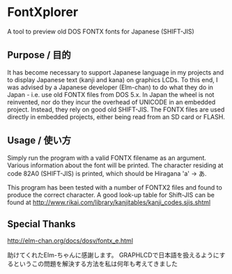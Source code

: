 # FontXplorer
A tool to preview old DOS FONTX fonts for Japanese (SHIFT-JIS)

## Purpose / 目的
It has become necessary to support Japanese language in my projects and to display Japanese text (kanji and kana) on graphics LCDs.
To this end, I was advised by a Japanese developer (Elm-chan) to do what they do in Japan - i.e. use old FONTX files from DOS 5.x.
In Japan the wheel is not reinvented, nor do they incur the overhead of UNICODE in an embedded project. Instead, they rely on good old SHIFT-JIS.
The FONTX files are used directly in embedded projects, either being read from an SD card or FLASH.

## Usage / 使い方
Simply run the program with a valid FONTX filename as an argument. Various information about the font will be printed.
The character residing at code 82A0 (SHIFT-JIS) is printed, which should be Hiragana 'a' -> あ.

This program has been tested with a number of FONTX2 files and found to produce the correct character.
A good look-up table for Shift-JIS can be found at http://www.rikai.com/library/kanjitables/kanji_codes.sjis.shtml

## Special Thanks
http://elm-chan.org/docs/dosv/fontx_e.html

助けてくれたElm-ちゃんに感謝します。 
GRAPHLCDで日本語を扱えるようにするというこの問題を解決する方法を私は何年も考えてきました
